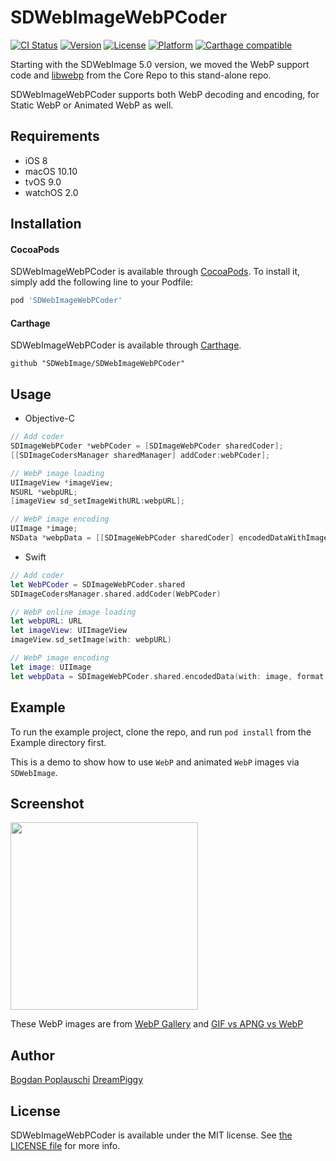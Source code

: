 # SDWebImageWebPCoder

[![CI Status](http://img.shields.io/travis/SDWebImage/SDWebImageWebPCoder.svg?style=flat)](https://travis-ci.org/SDWebImage/SDWebImageWebPCoder)
[![Version](https://img.shields.io/cocoapods/v/SDWebImageWebPCoder.svg?style=flat)](http://cocoapods.org/pods/SDWebImageWebPCoder)
[![License](https://img.shields.io/cocoapods/l/SDWebImageWebPCoder.svg?style=flat)](http://cocoapods.org/pods/SDWebImageWebPCoder)
[![Platform](https://img.shields.io/cocoapods/p/SDWebImageWebPCoder.svg?style=flat)](http://cocoapods.org/pods/SDWebImageWebPCoder)
[![Carthage compatible](https://img.shields.io/badge/Carthage-compatible-4BC51D.svg?style=flat)](https://github.com/SDWebImage/SDWebImageWebPCoder)

Starting with the SDWebImage 5.0 version, we moved the WebP support code and [libwebp](https://github.com/webmproject/libwebp) from the Core Repo to this stand-alone repo.

SDWebImageWebPCoder supports both WebP decoding and encoding, for Static WebP or Animated WebP as well.

## Requirements

+ iOS 8
+ macOS 10.10
+ tvOS 9.0
+ watchOS 2.0

## Installation

#### CocoaPods

SDWebImageWebPCoder is available through [CocoaPods](http://cocoapods.org). To install it, simply add the following line to your Podfile:

```ruby
pod 'SDWebImageWebPCoder'
```

#### Carthage

SDWebImageWebPCoder is available through [Carthage](https://github.com/Carthage/Carthage).

```
github "SDWebImage/SDWebImageWebPCoder"
```

## Usage

+ Objective-C

```objective-c
// Add coder
SDImageWebPCoder *webPCoder = [SDImageWebPCoder sharedCoder];
[[SDImageCodersManager sharedManager] addCoder:webPCoder];

// WebP image loading
UIImageView *imageView;
NSURL *webpURL;
[imageView sd_setImageWithURL:webpURL];

// WebP image encoding
UIImage *image;
NSData *webpData = [[SDImageWebPCoder sharedCoder] encodedDataWithImage:image format:SDImageFormatWebP options:nil];
```

+ Swift

```swift
// Add coder
let WebPCoder = SDImageWebPCoder.shared
SDImageCodersManager.shared.addCoder(WebPCoder)

// WebP online image loading
let webpURL: URL
let imageView: UIImageView
imageView.sd_setImage(with: webpURL)

// WebP image encoding
let image: UIImage
let webpData = SDImageWebPCoder.shared.encodedData(with: image, format: .webP, options: nil)
```

## Example

To run the example project, clone the repo, and run `pod install` from the Example directory first.

This is a demo to show how to use `WebP` and animated `WebP` images via `SDWebImage`.

## Screenshot

<img src="https://raw.githubusercontent.com/SDWebImage/SDWebImageWebPCoder/master/Example/Screenshot/WebPDemo.png" width="300" />

These WebP images are from [WebP Gallery](https://developers.google.com/speed/webp/gallery1) and [GIF vs APNG vs WebP](http://littlesvr.ca/apng/gif_apng_webp.html)

## Author

[Bogdan Poplauschi](https://github.com/bpoplauschi)
[DreamPiggy](https://github.com/dreampiggy)

## License

SDWebImageWebPCoder is available under the MIT license. See [the LICENSE file](https://github.com/SDWebImage/SDWebImageWebPCoder/blob/master/LICENSE) for more info.


